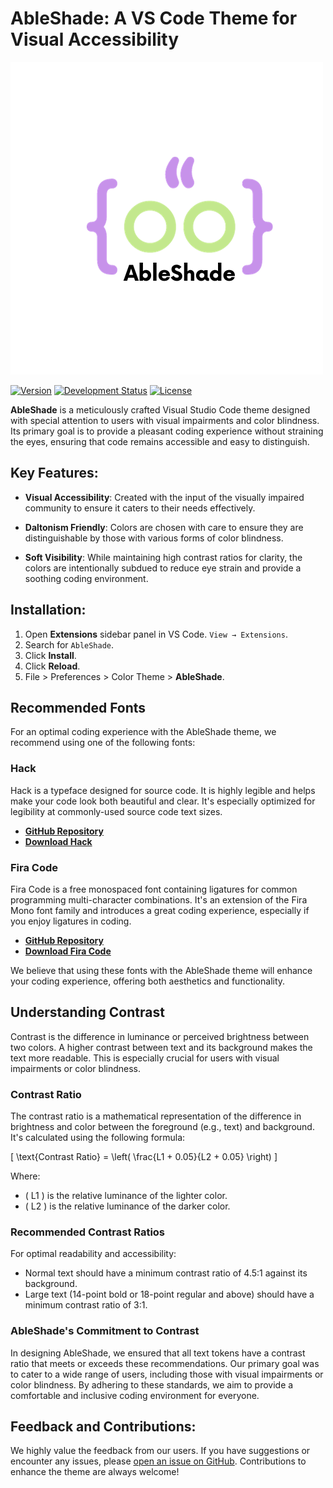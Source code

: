 # AbleShade: A VS Code Theme for Visual Accessibility

![Logo do AbleShade](assets/logo.png)

[![Version](https://img.shields.io/badge/version-0.0.1-blue.svg)](https://marketplace.visualstudio.com/items?itemName=YourExtensionNameHere)
[![Development Status](https://img.shields.io/badge/status-in%20development-orange.svg)](https://github.com/YourRepositoryLinkHere)
[![License](https://img.shields.io/badge/license-MIT-green.svg)](LICENSE)


**AbleShade** is a meticulously crafted Visual Studio Code theme designed with special attention to users with visual impairments and color blindness. Its primary goal is to provide a pleasant coding experience without straining the eyes, ensuring that code remains accessible and easy to distinguish.

## Key Features:

- **Visual Accessibility**: Created with the input of the visually impaired community to ensure it caters to their needs effectively.
  
- **Daltonism Friendly**: Colors are chosen with care to ensure they are distinguishable by those with various forms of color blindness.
  
- **Soft Visibility**: While maintaining high contrast ratios for clarity, the colors are intentionally subdued to reduce eye strain and provide a soothing coding environment.

## Installation:

1. Open **Extensions** sidebar panel in VS Code. `View → Extensions`.
2. Search for `AbleShade`.
3. Click **Install**.
4. Click **Reload**.
5. File > Preferences > Color Theme > **AbleShade**.

## Recommended Fonts

For an optimal coding experience with the AbleShade theme, we recommend using one of the following fonts:

### Hack

Hack is a typeface designed for source code. It is highly legible and helps make your code look both beautiful and clear. It's especially optimized for legibility at commonly-used source code text sizes.

- [**GitHub Repository**](https://github.com/source-foundry/Hack)
- [**Download Hack**](https://sourcefoundry.org/hack/)

### Fira Code

Fira Code is a free monospaced font containing ligatures for common programming multi-character combinations. It's an extension of the Fira Mono font family and introduces a great coding experience, especially if you enjoy ligatures in coding.

- [**GitHub Repository**](https://github.com/tonsky/FiraCode)
- [**Download Fira Code**](https://github.com/tonsky/FiraCode/releases/latest)

We believe that using these fonts with the AbleShade theme will enhance your coding experience, offering both aesthetics and functionality.


## Understanding Contrast

Contrast is the difference in luminance or perceived brightness between two colors. A higher contrast between text and its background makes the text more readable. This is especially crucial for users with visual impairments or color blindness.

### Contrast Ratio

The contrast ratio is a mathematical representation of the difference in brightness and color between the foreground (e.g., text) and background. It's calculated using the following formula:

\[
\text{Contrast Ratio} = \left( \frac{L1 + 0.05}{L2 + 0.05} \right)
\]

Where:
- \( L1 \) is the relative luminance of the lighter color.
- \( L2 \) is the relative luminance of the darker color.

### Recommended Contrast Ratios

For optimal readability and accessibility:
- Normal text should have a minimum contrast ratio of 4.5:1 against its background.
- Large text (14-point bold or 18-point regular and above) should have a minimum contrast ratio of 3:1.

### AbleShade's Commitment to Contrast

In designing AbleShade, we ensured that all text tokens have a contrast ratio that meets or exceeds these recommendations. Our primary goal was to cater to a wide range of users, including those with visual impairments or color blindness. By adhering to these standards, we aim to provide a comfortable and inclusive coding environment for everyone.


## Feedback and Contributions:

We highly value the feedback from our users. If you have suggestions or encounter any issues, please [open an issue on GitHub](#Your-GitHub-Repository-Link-Here). Contributions to enhance the theme are always welcome!
